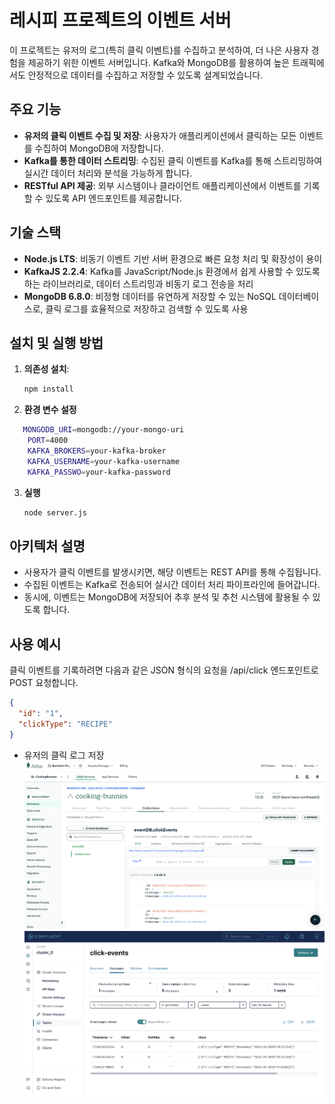 
# 레시피 프로젝트의 이벤트 서버
이 프로젝트는 유저의 로그(특히 클릭 이벤트)를 수집하고 분석하여, 더 나은 사용자 경험을 제공하기 위한 이벤트 서버입니다. 
Kafka와 MongoDB를 활용하여 높은 트래픽에서도 안정적으로 데이터를 수집하고 저장할 수 있도록 설계되었습니다.

## 주요 기능

- **유저의 클릭 이벤트 수집 및 저장**: 사용자가 애플리케이션에서 클릭하는 모든 이벤트를 수집하여 MongoDB에 저장합니다.
- **Kafka를 통한 데이터 스트리밍**: 수집된 클릭 이벤트를 Kafka를 통해 스트리밍하여 실시간 데이터 처리와 분석을 가능하게 합니다.
- **RESTful API 제공**: 외부 시스템이나 클라이언트 애플리케이션에서 이벤트를 기록할 수 있도록 API 엔드포인트를 제공합니다.

## 기술 스택

- **Node.js LTS**: 비동기 이벤트 기반 서버 환경으로 빠른 요청 처리 및 확장성이 용이
- **KafkaJS 2.2.4**: Kafka를 JavaScript/Node.js 환경에서 쉽게 사용할 수 있도록 하는 라이브러리로, 데이터 스트리밍과 비동기 로그 전송을 처리
- **MongoDB 6.8.0**: 비정형 데이터를 유연하게 저장할 수 있는 NoSQL 데이터베이스로, 클릭 로그를 효율적으로 저장하고 검색할 수 있도록 사용

## 설치 및 실행 방법

1. **의존성 설치**:
   ```bash
   npm install
    ```
2. **환경 변수 설정**
```bash
   MONGODB_URI=mongodb://your-mongo-uri
    PORT=4000
    KAFKA_BROKERS=your-kafka-broker
    KAFKA_USERNAME=your-kafka-username
    KAFKA_PASSWO=your-kafka-password
   ```
3. **실행**
   ```bash
   node server.js
    ```
## 아키텍처 설명
- 사용자가 클릭 이벤트를 발생시키면, 해당 이벤트는 REST API를 통해 수집됩니다.
- 수집된 이벤트는 Kafka로 전송되어 실시간 데이터 처리 파이프라인에 들어갑니다.
- 동시에, 이벤트는 MongoDB에 저장되어 추후 분석 및 추천 시스템에 활용될 수 있도록 합니다.
## 사용 예시
클릭 이벤트를 기록하려면 다음과 같은 JSON 형식의 요청을 /api/click 엔드포인트로 POST 요청합니다.
```json
{
  "id": "1",
  "clickType": "RECIPE"
}
```
- 유저의 클릭 로그 저장
![mongodb_click.png](images/mongodb_click.png)
![kafka_click.png](images/kafka_click.png)
